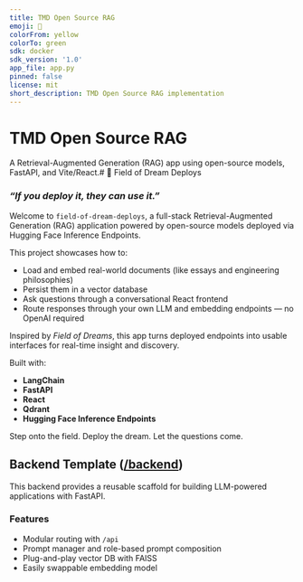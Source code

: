 ```yaml
---
title: TMD Open Source RAG
emoji: 🧠
colorFrom: yellow
colorTo: green
sdk: docker
sdk_version: '1.0'
app_file: app.py
pinned: false
license: mit
short_description: TMD Open Source RAG implementation
---
```


# TMD Open Source RAG

A Retrieval-Augmented Generation (RAG) app using open-source models, FastAPI, and Vite/React.# 🌽 Field of Dream Deploys

### **_“If you deploy it, they can use it.”_**  
Welcome to `field-of-dream-deploys`, a full-stack Retrieval-Augmented Generation (RAG) application powered by open-source models deployed via Hugging Face Inference Endpoints.

This project showcases how to:
- Load and embed real-world documents (like essays and engineering philosophies)
- Persist them in a vector database
- Ask questions through a conversational React frontend
- Route responses through your own LLM and embedding endpoints — no OpenAI required

Inspired by *Field of Dreams*, this app turns deployed endpoints into usable interfaces for real-time insight and discovery.

Built with:
- **LangChain**
- **FastAPI**
- **React**
- **Qdrant**
- **Hugging Face Inference Endpoints**

Step onto the field. Deploy the dream. Let the questions come.

## Backend Template ([/backend](./backend))

This backend provides a reusable scaffold for building LLM-powered applications with FastAPI.

### Features
- Modular routing with `/api`
- Prompt manager and role-based prompt composition
- Plug-and-play vector DB with FAISS
- Easily swappable embedding model